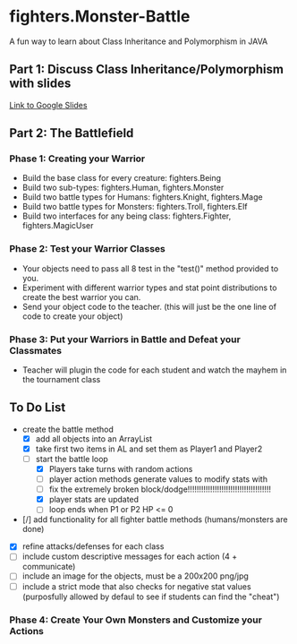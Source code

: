 # fighters.Monster-Battle

A fun way to learn about Class Inheritance and Polymorphism in JAVA

## Part 1: Discuss Class Inheritance/Polymorphism with slides

[Link to Google Slides](https://docs.google.com/presentation/d/1GTl5BPuGU_LwpV4cR-CtP9ZPPLvdJUsaY50vs0dOiuA/edit?usp=sharing)

## Part 2: The Battlefield

### Phase 1: Creating your Warrior

- Build the base class for every creature: fighters.Being
- Build two sub-types: fighters.Human, fighters.Monster
- Build two battle types for Humans: fighters.Knight, fighters.Mage
- Build two battle types for Monsters: fighters.Troll, fighters.Elf
- Build two interfaces for any being class: fighters.Fighter, fighters.MagicUser

### Phase 2: Test your Warrior Classes

- Your objects need to pass all 8 test in the "test()" method provided to you.
- Experiment with different warrior types and stat point distributions to create the best warrior you can.
- Send your object code to the teacher. (this will just be the one line of code to create your object)

### Phase 3: Put your Warriors in Battle and Defeat your Classmates

- Teacher will plugin the code for each student and watch the mayhem in the tournament class

## To Do List

- create the battle method
  - [x] add all objects into an ArrayList
  - [x] take first two items in AL and set them as Player1 and Player2
  - [ ] start the battle loop
    - [x] Players take turns with random actions
    - [ ] player action methods generate values to modify stats with
    - [ ] fix the extremely broken block/dodge!!!!!!!!!!!!!!!!!!!!!!!!!!!!!!!!!!!!!
    - [x] player stats are updated
    - [ ] loop ends when P1 or P2 HP <= 0
- [/] add functionality for all fighter battle methods (humans/monsters are done)
- [x] refine attacks/defenses for each class
- [ ] include custom descriptive messages for each action (4 + communicate)
- [ ] include an image for the objects, must be a 200x200 png/jpg
- [ ] include a strict mode that also checks for negative stat values (purposfully allowed by defaul to see if students can find the "cheat")

### Phase 4: Create Your Own Monsters and Customize your Actions
